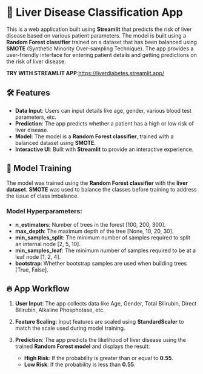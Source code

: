 # 🍷 Liver Disease Classification App

This is a web application built using **Streamlit** that predicts the risk of liver disease based on various patient parameters. The model is built using a **Random Forest classifier** trained on a dataset that has been balanced using **SMOTE** (Synthetic Minority Over-sampling Technique). The app provides a user-friendly interface for entering patient details and getting predictions on the risk of liver disease.

**TRY WITH STREAMLIT APP**:https://liverdiabetes.streamlit.app/

## 🛠️ Features

- **Data Input**: Users can input details like age, gender, various blood test parameters, etc.
- **Prediction**: The app predicts whether a patient has a high or low risk of liver disease.
- **Model**: The model is a **Random Forest classifier**, trained with a balanced dataset using **SMOTE**.
- **Interactive UI**: Built with **Streamlit** to provide an interactive experience.
  

## 🧠 Model Training

The model was trained using the **Random Forest classifier** with the **liver dataset**. **SMOTE** was used to balance the classes before training to address the issue of class imbalance.

### Model Hyperparameters:

* **n\_estimators**: Number of trees in the forest \[100, 200, 300].
* **max\_depth**: The maximum depth of the tree \[None, 10, 20, 30].
* **min\_samples\_split**: The minimum number of samples required to split an internal node \[2, 5, 10].
* **min\_samples\_leaf**: The minimum number of samples required to be at a leaf node \[1, 2, 4].
* **bootstrap**: Whether bootstrap samples are used when building trees \[True, False].

## 🔥 App Workflow

1. **User Input**: The app collects data like Age, Gender, Total Bilirubin, Direct Bilirubin, Alkaline Phosphotase, etc.
2. **Feature Scaling**: Input features are scaled using **StandardScaler** to match the scale used during model training.
3. **Prediction**: The app predicts the likelihood of liver disease using the trained **Random Forest model** and displays the result:

   * **High Risk**: If the probability is greater than or equal to **0.55**.
   * **Low Risk**: If the probability is less than **0.55**.


```


